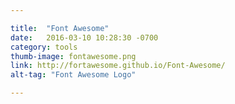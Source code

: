 ```yaml
---

title:  "Font Awesome"
date:   2016-03-10 10:28:30 -0700
category: tools
thumb-image: fontawesome.png
link: http://fortawesome.github.io/Font-Awesome/
alt-tag: "Font Awesome Logo"

---
```

